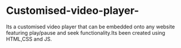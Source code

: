 # Customised-video-player-
Its a customised video player that can be embedded onto any website featuring play/pause and seek functionality.Its been created using HTML,CSS and JS.  
